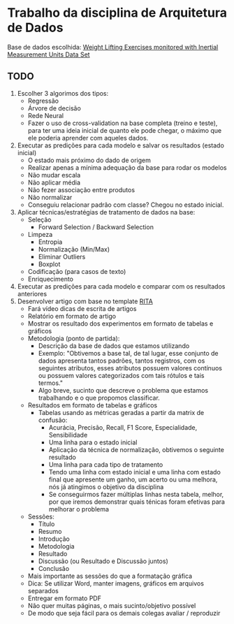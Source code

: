 # Trabalho da disciplina de Arquitetura de Dados

Base de dados escolhida: [Weight Lifting Exercises monitored with Inertial Measurement Units Data Set](http://archive.ics.uci.edu/ml/datasets/Weight+Lifting+Exercises+monitored+with+Inertial+Measurement+Units)


## TODO
1. Escolher 3 algorimos dos tipos:
    * Regressão
    * Árvore de decisão
    * Rede Neural
    - Fazer o uso de cross-validation na base completa (treino e teste), para ter uma ideia inicial de quanto ele pode chegar,
    o máximo que ele poderia aprender com aqueles dados.
2. Executar as predições para cada modelo e salvar os resultados (estado inicial)
    - O estado mais próximo do dado de origem
    - Realizar apenas a mínima adequação da base para rodar os modelos
    - Não mudar escala
    - Não aplicar média
    - Não fezer associação entre produtos
    - Não normalizar
    - Conseguiu relacionar padrão com classe? Chegou no estado inicial.
3. Aplicar técnicas/estratégias de tratamento de dados na base:
    - Seleção
        - Forward Selection / Backward Selection
    - Limpeza
        - Entropia
        - Normalização (Min/Max)
        - Eliminar Outliers
        - Boxplot
    - Codificação (para casos de texto)
    - Enriquecimento
4. Executar as predições para cada modelo e comparar com os resultados anteriores
5. Desenvolver artigo com base no template [RITA](https://www.overleaf.com/latex/templates/revista-de-informatica-teorica-e-aplicada-rita/fhxyfwnmhxzj)
    - Fará vídeo dicas de escrita de artigos
    - Relatório em formato de artigo
    - Mostrar os resultado dos experimentos em formato de tabelas e gráficos
    - Metodologia (ponto de partida):
        - Descrição da base de dados que estamos utilizando
        - Exemplo: "Obtivemos a base tal, de tal lugar, esse conjunto de dados apresenta tantos padrões,
        tantos registros, com os seguintes atributos, esses atributos possuem valores contínuos 
        ou possuem valores categorizados com tais rótulos e tais termos."
        - Algo breve, sucinto que descreve o problema que estamos trabalhando e o que propomos classificar.
    - Resultados em formato de tabelas e gráficos
        - Tabelas usando as métricas geradas a partir da matrix de confusão:
            - Acurácia, Precisão, Recall, F1 Score, Especialidade, Sensibilidade
            - Uma linha para o estado inicial
            - Aplicação da técnica de normalização, obtivemos o seguinte resultado
            - Uma linha para cada tipo de tratamento
            - Tendo uma linha com estado inicial e uma linha com estado final que apresente um ganho, 
            um acerto ou uma melhora, nós já atingimos o objetivo da disciplina
            - Se conseguirmos fazer múltiplas linhas nesta tabela, melhor, por que iremos demonstrar 
            quais ténicas foram efetivas para melhorar o problema
    - Sessões:
        - Título
        - Resumo
        - Introdução
        - Metodologia
        - Resultado
        - Discussão (ou Resultado e Discussão juntos)
        - Conclusão
    - Mais importante as sessões do que a formatação gráfica
    - Dica: Se utilizar Word, manter imagens, gráficos em arquivos separados
    - Entregar em formato PDF
    - Não quer muitas páginas, o mais sucinto/objetivo possível
    - De modo que seja fácil para os demais colegas avaliar / reproduzir
